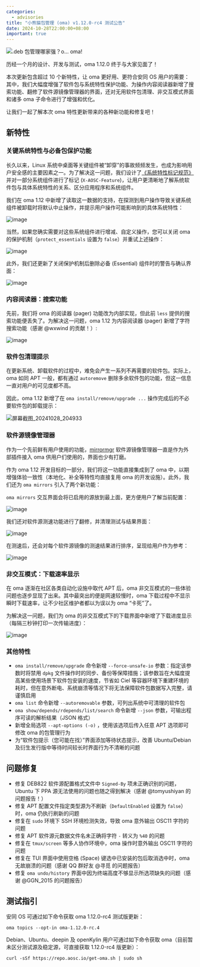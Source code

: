 ```yaml
---
categories:
  - advisories
title: "小熊猫包管理 (oma) v1.12.0-rc4 测试公告"
date: 2024-10-28T22:00:00+08:00
important: true
---
```

![.deb 包管理哪家强？o... oma!](/assets/news/o-oma-slim.png)

历经一个月的设计、开发与测试，oma 1.12.0 终于与大家见面了！

本次更新包含超过 10 个新特性，让 oma 更好用、更符合安同 OS 用户的需要：其中，我们大幅度增强了软件包与系统特性保护功能、为操作内容阅读器新增了搜索功能、翻修了软件源镜像管理器的界面，还对无用软件包清理、非交互模式界面和诸多 oma 子命令进行了增强和优化。

让我们一起了解本次 oma 特性更新带来的各种新功能和修复吧！


新特性
---

### 关键系统特性与必备包保护功能

长久以来，Linux 系统中桌面等关键组件被“卸穿”的事故频频发生，也成为影响用户安全感的主要因素之一。为了解决这一问题，我们设计了[《系统特性标记规范》](https://wiki.aosc.io/zh/developer/packaging/feature-marking-guidelines/)并对一部分系统组件进行了标记 (`X-AOSC-Feature`)，让用户更清晰地了解系统软件包与具体系统特性的关系、区分应用程序和系统组件。

我们在 oma 1.12 中新增了读取这一数据的支持，在探测到用户操作导致关键系统组件被卸载时将默认中止操作，并提示用户操作可能影响到的具体系统特性：

![image](/assets/news/oma1.12-1.png)

当然，如果您确实需要对这些系统组件进行增减、自定义操作，您可以关闭 oma 的保护机制（`protect_essentials` 设置为 `false`）并重试上述操作：

![image](/assets/news/oma1.12-2.png)

此外，我们还更新了关闭保护机制后删除必备 (Essential) 组件时的警告与确认界面：

![image](/assets/news/oma1.12-3.png)

### 内容阅读器：搜索功能

先前，我们将 oma 的阅读器 (pager) 功能改为内部实现，但此前 `less` 提供的搜索功能便丢失了。为解决这一问题，oma 1.12 为内容阅读器 (pager) 新增了字符搜索功能（感谢 @wxwind 的贡献！）:

![image](/assets/news/oma1.12-4.png)


### 软件包清理提示

在更新系统、卸载软件的过程中，难免会产生一系列不再需要的软件包。实际上，oma 如同 APT 一般，都有通过 `autoremove` 删除多余软件包的功能，但这一信息一直对用户的可见度都不高。

因此，oma 1.12 新增了在 `oma install/remove/upgrade ...` 操作完成后的不必要软件包的卸载提示：

![屏幕截图_20241028_204933](/assets/news/oma1.12-5.png)

### 软件源镜像管理器

作为一个先前鲜有用户使用的功能，[mirrormgr](https://github.com/AOSC-Dev/mirrormgr) 软件源镜像管理器一直是作为外部插件接入 oma 供用户们使用的，界面也少有打磨。

作为 oma 1.12 开发目标的一部分，我们将这一功能直接集成到了 oma 中，以期增强体验一致性（本地化、补全等特性均直接复用 oma 的开发设施）。此外，我们还为 `oma mirrors` 引入了两个新功能：

`oma mirrors` 交互界面会将已启用的源放到最上面，更方便用户了解当前配置：
    
![image](/assets/news/oma1.12-6.png)

我们还对软件源测速功能进行了翻修，并清理测试与结果界面：

![image](/assets/news/oma1.12-7.png)

在测速后，还会对每个软件源镜像的测速结果进行排序，呈现给用户作为参考：

![image](/assets/news/oma1.12-8.png)

### 非交互模式：下载速率显示

在 oma 逐渐在社区各类自动化设施中取代 APT 后，oma 非交互模式的一些体验问题也逐步显现了出来。其中最突出的便是网速较慢时，oma 下载过程中不显示瞬时下载速率，让不少社区维护者都以为误以为 oma “卡死”了。

为解决这一问题，我们为 oma 的非交互模式下的下载界面中新增了下载进度显示（每隔三秒钟打印一次传输进度）：

![image](/assets/news/oma1.12-9.png)

### 其他特性

- `oma install/remove/upgrade` 命令新增 `--force-unsafe-io` 参数：指定该参数时将禁用 `dpkg` 文件操作时的同步、备份等保障措施；该参数旨在大幅度提高某些使用场景下软件包安装的速度，节省如 Ciel 等容器环境下重建环境的耗时，但在意外断电、系统崩溃等情况下将无法保障软件包数据写入完整，请谨慎启用
- `oma list` 命令新增 `--autoremovable` 参数，可列出系统中可清理的软件包
- `oma show/depends/rdepends/list/search` 命令新增 `--json` 参数，可输出程序可读的解析结果（JSON 格式）
- 新增全局选项 `--apt-options (-o)` ，使用该选项后传入任意 APT 选项即可修改 oma 的包管理行为
- 为“软件包提示（您可能在找）”界面添加等待状态提示，改善 Ubuntu/Debian 及衍生发行版中等待时间较长时界面行为不清晰的问题


问题修复
---

- 修复 DEB822 软件源配置格式文件中 `Signed-By` 项未正确识别的问题，Ubuntu 下 PPA 源无法使用的问题也随之得到解决（感谢 @tomyushiyan 的问题报告！）
- 修复 APT 配置文件指定类型源为不刷新（`DefaultEnabled` 设置为 `false`）时，oma 仍执行刷新的问题
- 修复在 `sudo` 环境下 SSH 环境检测失效，导致 oma 意外输出 OSC11 字符的问题
- 修复 APT 软件源元数据文件名未正确将字符 `-` 转义为 `%40` 的问题
- 修复在 `tmux/screen` 等多人协作环境中，oma 操作时意外输出 OSC11 字符的问题
- 修复在 TUI 界面中使用空格 (Space) 键选中已安装的包后取消选中时，oma 无故崩溃的问题（感谢 QQ 群好友 @寻觅 的问题报告）
- 修复 `oma undo/history` 界面中因为终端高度不够显示所选项缺失的问题（感谢 @GGN_2015 的问题报告）

测试指引
---

安同 OS 可通过如下命令获取 oma 1.12.0-rc4 测试版更新：

```
oma topics --opt-in oma-1.12.0-rc.4
```

Debian、Ubuntu、deepin 及 openKylin 用户可通过如下命令获取 oma（目前暂未区分测试源及稳定源，可直接获取 1.12.0-rc4 版更新）：
```
curl -sSf https://repo.aosc.io/get-oma.sh | sudo sh
```
